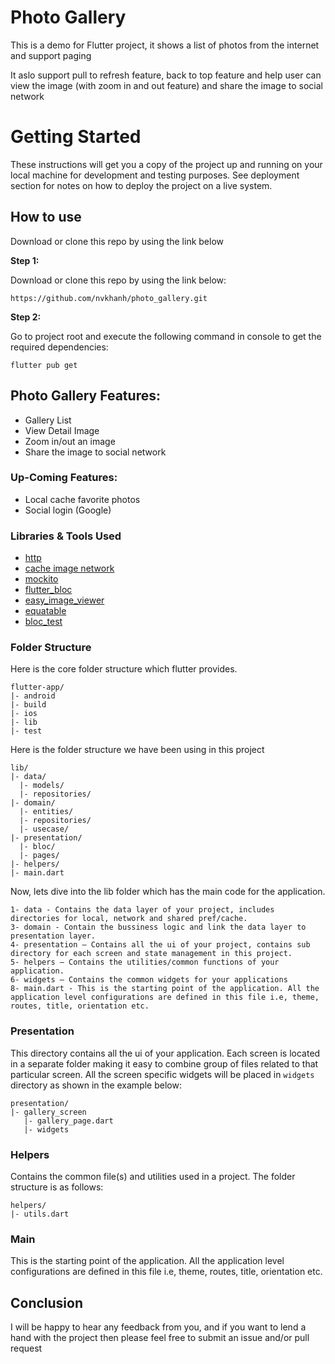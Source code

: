 # Photo Gallery

This is a demo for Flutter project, it shows a list of photos from the internet and support paging

It aslo support pull to refresh feature, back to top feature and help user can view the image (with zoom in and out feature) and share the image to social network

# Getting Started

These instructions will get you a copy of the project up and running on your local machine for development and testing purposes. See deployment section for notes on how to deploy the project on a live system.

## How to use
Download or clone this repo by using the link below


**Step 1:**

Download or clone this repo by using the link below:

```
https://github.com/nvkhanh/photo_gallery.git
```

**Step 2:**

Go to project root and execute the following command in console to get the required dependencies: 

```
flutter pub get 
```

## Photo Gallery Features:

* Gallery List
* View Detail Image
* Zoom in/out an image
* Share the image to social network


### Up-Coming Features:

* Local cache favorite photos
* Social login (Google)

### Libraries & Tools Used

* [http](https://pub.dev/packages/http)
* [cache image network](https://pub.dev/packages/cached_network_image)
* [mockito](https://pub.dev/packages/mockito)
* [flutter_bloc](https://pub.dev/packages/flutter_bloc)
* [easy_image_viewer](https://pub.dev/packages/easy_image_viewer)
* [equatable](https://pub.dev/packages/equatable)
* [bloc_test](https://pub.dev/packages/bloc_test)


### Folder Structure
Here is the core folder structure which flutter provides.

```
flutter-app/
|- android
|- build
|- ios
|- lib
|- test
```

Here is the folder structure we have been using in this project

```
lib/
|- data/
  |- models/
  |- repositories/
|- domain/
  |- entities/
  |- repositories/
  |- usecase/
|- presentation/
  |- bloc/
  |- pages/
|- helpers/
|- main.dart
```

Now, lets dive into the lib folder which has the main code for the application.

```
1- data - Contains the data layer of your project, includes directories for local, network and shared pref/cache.
3- domain - Contain the bussiness logic and link the data layer to presentation layer. 
4- presentation — Contains all the ui of your project, contains sub directory for each screen and state management in this project.
5- helpers — Contains the utilities/common functions of your application.
6- widgets — Contains the common widgets for your applications
8- main.dart - This is the starting point of the application. All the application level configurations are defined in this file i.e, theme, routes, title, orientation etc.
```

### Presentation

This directory contains all the ui of your application. Each screen is located in a separate folder making it easy to combine group of files related to that particular screen. All the screen specific widgets will be placed in `widgets` directory as shown in the example below:

```
presentation/
|- gallery_screen
   |- gallery_page.dart
   |- widgets
```

### Helpers

Contains the common file(s) and utilities used in a project. The folder structure is as follows: 

```
helpers/
|- utils.dart
```


### Main

This is the starting point of the application. All the application level configurations are defined in this file i.e, theme, routes, title, orientation etc.


## Conclusion

I will be happy to hear any feedback from you, and if you want to lend a hand with the project then please feel free to submit an issue and/or pull request 


